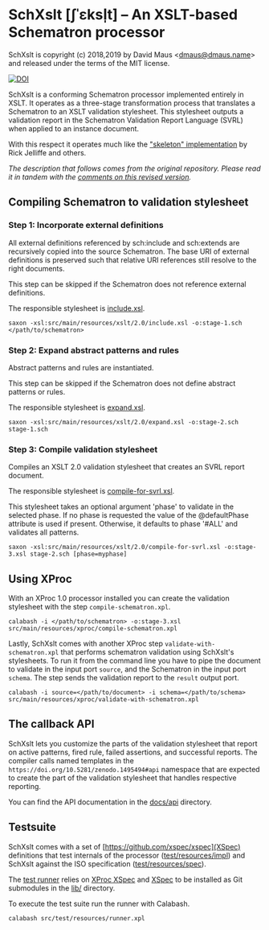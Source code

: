 # SchXslt [ʃˈɛksl̩t] – An XSLT-based Schematron processor

SchXslt is copyright (c) 2018,2019 by David Maus &lt;dmaus@dmaus.name&gt;
and released under the terms of the MIT license.

[![DOI](https://zenodo.org/badge/157821911.svg)](https://zenodo.org/badge/latestdoi/157821911)

SchXslt is a conforming Schematron processor implemented entirely in
XSLT. It operates as a three-stage transformation process that
translates a Schematron to an XSLT validation stylesheet. This
stylesheet outputs a validation report in the Schematron Validation
Report Language (SVRL) when applied to an instance document.

With this respect it operates much like the
["skeleton" implementation](https://github.com/schematron/schematron)
by Rick Jelliffe and others.

*The description that follows comes from the original repository. Please read it in tandem with the [comments on this revised version](README-REV.md).*

## Compiling Schematron to validation stylesheet

### Step 1: Incorporate external definitions

All external definitions referenced by sch:include and sch:extends 
are recursively copied into the source Schematron. The base URI of external 
definitions is preserved such that relative URI references still resolve 
to the right documents.

This step can be skipped if the Schematron does not reference external 
definitions.

The responsible stylesheet is [include.xsl](src/main/resources/xslt/2.0/include.xsl).

```
saxon -xsl:src/main/resources/xslt/2.0/include.xsl -o:stage-1.sch </path/to/schematron>
```

### Step 2: Expand abstract patterns and rules

Abstract patterns and rules are instantiated.

This step can be skipped if the Schematron does not define abstract 
patterns or rules.

The responsible stylesheet is [expand.xsl](src/main/resources/xslt/2.0/expand.xsl).

```
saxon -xsl:src/main/resources/xslt/2.0/expand.xsl -o:stage-2.sch stage-1.sch
```

### Step 3: Compile validation stylesheet

Compiles an XSLT 2.0 validation stylesheet that creates an SVRL report 
document.

The responsible stylesheet is [compile-for-svrl.xsl](src/main/resources/xslt/2.0/compile-for-svrl.xsl).

This stylesheet takes an optional argument 'phase' to validate in the selected 
phase. If no phase is requested the value of the @defaultPhase attribute is 
used if present. Otherwise, it defaults to phase '#ALL' and validates 
all patterns.

```
saxon -xsl:src/main/resources/xslt/2.0/compile-for-svrl.xsl -o:stage-3.xsl stage-2.sch [phase=myphase]
```

## Using XProc

With an XProc 1.0 processor installed you can create the validation
stylesheet with the step ```compile-schematron.xpl```.

```
calabash -i </path/to/schematron> -o:stage-3.xsl src/main/resources/xproc/compile-schematron.xpl
```

Lastly, SchXslt comes with another XProc step
```validate-with-schematron.xpl``` that performs schematron validation
using SchXslt's stylesheets. To run it from the command line you have
to pipe the document to validate in the input port ```source```, and
the Schematron in the input port ```schema```. The step sends the
validation report to the ```result``` output port.

```
calabash -i source=</path/to/document> -i schema=</path/to/schema> src/main/resources/xproc/validate-with-schematron.xpl
```

## The callback API

SchXslt lets you customize the parts of the validation stylesheet that
report on active patterns, fired rule, failed assertions, and
successful reports. The compiler calls named templates in the
```https://doi.org/10.5281/zenodo.1495494#api``` namespace that are
expected to create the part of the validation stylesheet that handles
respective reporting.

You can find the API documentation in the [docs/api](docs/api/index.html)
directory.

## Testsuite

SchXslt comes with a set of [https://github.com/xspec/xspec](XSpec) definitions that test internals
of the processor ([test/resources/impl](src/test/resources/impl)) and SchXslt against the ISO
specification ([test/resources/spec](src/test/resources/spec)).

The [test runner](src/test/resources/runner.xpl) relies on
[XProc XSpec](https://github.com/dmj/xproc-xspec) and [XSpec](https://github.com/xspec/xspec) to be
installed as Git submodules in the [lib/](lib/) directory.

To execute the test suite run the runner with Calabash.

```
calabash src/test/resources/runner.xpl
```
